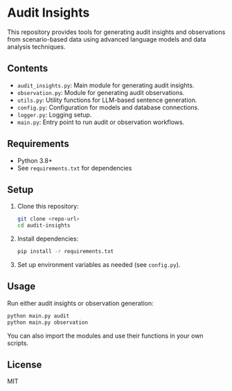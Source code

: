 # Audit Insights

This repository provides tools for generating audit insights and observations from scenario-based data using advanced language models and data analysis techniques.

## Contents
- `audit_insights.py`: Main module for generating audit insights.
- `observation.py`: Module for generating audit observations.
- `utils.py`: Utility functions for LLM-based sentence generation.
- `config.py`: Configuration for models and database connections.
- `logger.py`: Logging setup.
- `main.py`: Entry point to run audit or observation workflows.

## Requirements
- Python 3.8+
- See `requirements.txt` for dependencies

## Setup
1. Clone this repository:
   ```sh
   git clone <repo-url>
   cd audit-insights
   ```
2. Install dependencies:
   ```sh
   pip install -r requirements.txt
   ```
3. Set up environment variables as needed (see `config.py`).

## Usage
Run either audit insights or observation generation:

```sh
python main.py audit
python main.py observation
```

You can also import the modules and use their functions in your own scripts.

## License
MIT
